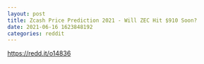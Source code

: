 ```yaml
--- 
layout: post 
title: Zcash Price Prediction 2021 - Will ZEC Hit $910 Soon? 
date: 2021-06-16 1623848192 
categories: reddit 
--- 
```

https://redd.it/o14836